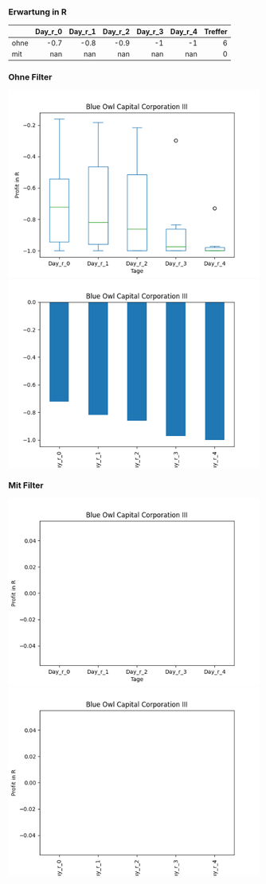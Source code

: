 ### Erwartung in R
|      |   Day_r_0 |   Day_r_1 |   Day_r_2 |   Day_r_3 |   Day_r_4 |   Treffer |
|:-----|----------:|----------:|----------:|----------:|----------:|----------:|
| ohne |      -0.7 |      -0.8 |      -0.9 |        -1 |        -1 |         6 |
| mit  |     nan   |     nan   |     nan   |       nan |       nan |         0 |

### Ohne Filter
![image info](./data/OBDE_box_all.png)
![image info](./data/OBDE_median_all.png)

### Mit Filter
![image info](./data/OBDE_box_filtered.png)
![image info](./data/OBDE_median_filtered.png)